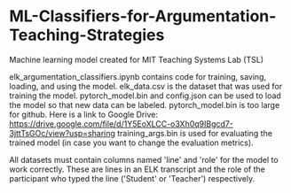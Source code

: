# ML-Classifiers-for-Argumentation-Teaching-Strategies
Machine learning model created for MIT Teaching Systems Lab (TSL)

elk_argumentation_classifiers.ipynb contains code for training, saving, loading, and using the model.
elk_data.csv is the dataset that was used for training the model.
pytorch_model.bin and config.json can be used to load the model so that new data can be labeled.
pytorch_model.bin is too large for github. Here is a link to Google Drive: https://drive.google.com/file/d/1Y5EoXLCC-o3Xh0q9IBgcd7-3jttTsGOc/view?usp=sharing
training_args.bin is used for evaluating the trained model (in case you want to change the evaluation metrics). 

All datasets must contain columns named 'line' and 'role' for the model to work correctly.
These are lines in an ELK transcript and the role of the participant who typed the line ('Student' or 'Teacher') respectively. 
